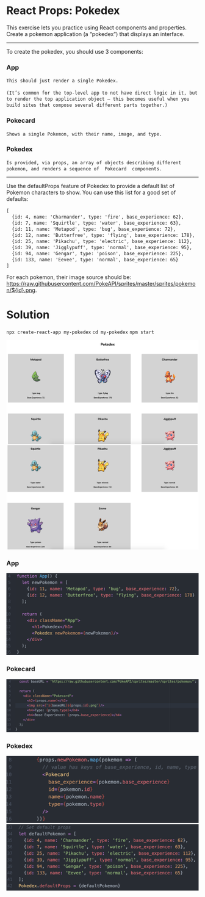 # React Props: Pokedex
This exercise lets you practice using React components and properties. Create a pokemon application (a “pokedex”) that displays an interface.

----

To create the pokedex, you should use 3 components:

### App

    This should just render a single Pokedex.

    (It’s common for the top-level app to not have direct logic in it, but to render the top application object — this becomes useful when you build sites that compose several different parts together.)

### Pokecard

    Shows a single Pokemon, with their name, image, and type.

### Pokedex

    Is provided, via props, an array of objects describing different pokemon, and renders a sequence of  Pokecard  components.

----

Use the defaultProps feature of  Pokedex  to provide a default list of Pokemon characters to show. You can use this list for a good set of defaults:

```
[
  {id: 4, name: 'Charmander', type: 'fire', base_experience: 62},
  {id: 7, name: 'Squirtle', type: 'water', base_experience: 63},
  {id: 11, name: 'Metapod', type: 'bug', base_experience: 72},
  {id: 12, name: 'Butterfree', type: 'flying', base_experience: 178},
  {id: 25, name: 'Pikachu', type: 'electric', base_experience: 112},
  {id: 39, name: 'Jigglypuff', type: 'normal', base_experience: 95},
  {id: 94, name: 'Gengar', type: 'poison', base_experience: 225},
  {id: 133, name: 'Eevee', type: 'normal', base_experience: 65}
]
```

For each pokemon, their image source should be:  https://raw.githubusercontent.com/PokeAPI/sprites/master/sprites/pokemon/${id}.png.


# Solution

`npx create-react-app my-pokedex`
`cd my-pokedex`
`npm start`

![Output](./Pokemon1.png)
![Output2](./Pokemon2.png)

### App
![App.js](./Poke_App.png)

### Pokecard
![Pokecard.js](./Pokecard.png)

### Pokedex
![Pokedex.js](./Pokedex.png)
![Poke_default.png](./Poke_default.png)
